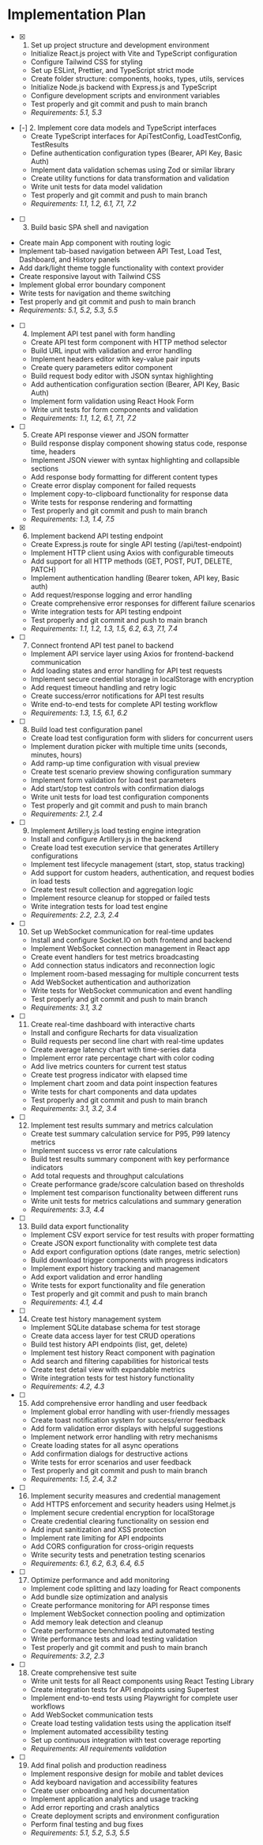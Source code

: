    # Implementation Plan

- [x] 1. Set up project structure and development environment
  - Initialize React.js project with Vite and TypeScript configuration
  - Configure Tailwind CSS for styling
  - Set up ESLint, Prettier, and TypeScript strict mode
  - Create folder structure: components, hooks, types, utils, services
  - Initialize Node.js backend with Express.js and TypeScript
  - Configure development scripts and environment variables
  - Test properly and git commit and push to main branch 
  - _Requirements: 5.1, 5.3_

- [-] 2. Implement core data models and TypeScript interfaces
  - Create TypeScript interfaces for ApiTestConfig, LoadTestConfig, TestResults
  - Define authentication configuration types (Bearer, API Key, Basic Auth)
  - Implement data validation schemas using Zod or similar library
  - Create utility functions for data transformation and validation
  - Write unit tests for data model validation
   - Test properly and git commit and push to main branch
  - _Requirements: 1.1, 1.2, 6.1, 7.1, 7.2_

 - [ ] 3. Build basic SPA shell and navigation
  - Create main App component with routing logic
  - Implement tab-based navigation between API Test, Load Test, Dashboard, and History panels
  - Add dark/light theme toggle functionality with context provider
  - Create responsive layout with Tailwind CSS
  - Implement global error boundary component
  - Write tests for navigation and theme switching
   - Test properly and git commit and push to main branch
  - _Requirements: 5.1, 5.2, 5.3, 5.5_

- [ ] 4. Implement API test panel with form handling
  - Create API test form component with HTTP method selector
  - Build URL input with validation and error handling
  - Implement headers editor with key-value pair inputs
  - Create query parameters editor component
  - Build request body editor with JSON syntax highlighting
  - Add authentication configuration section (Bearer, API Key, Basic Auth)
  - Implement form validation using React Hook Form
  - Write unit tests for form components and validation
  - _Requirements: 1.1, 1.2, 6.1, 7.1, 7.2_

- [ ] 5. Create API response viewer and JSON formatter
  - Build response display component showing status code, response time, headers
  - Implement JSON viewer with syntax highlighting and collapsible sections
  - Add response body formatting for different content types
  - Create error display component for failed requests
  - Implement copy-to-clipboard functionality for response data
  - Write tests for response rendering and formatting
   - Test properly and git commit and push to main branch
  - _Requirements: 1.3, 1.4, 7.5_

- [x] 6. Implement backend API testing endpoint
  - Create Express.js route for single API testing (/api/test-endpoint)
  - Implement HTTP client using Axios with configurable timeouts
  - Add support for all HTTP methods (GET, POST, PUT, DELETE, PATCH)
  - Implement authentication handling (Bearer token, API key, Basic auth)
  - Add request/response logging and error handling
  - Create comprehensive error responses for different failure scenarios
  - Write integration tests for API testing endpoint
   - Test properly and git commit and push to main branch
  - _Requirements: 1.1, 1.2, 1.3, 1.5, 6.2, 6.3, 7.1, 7.4_

- [ ] 7. Connect frontend API test panel to backend
  - Implement API service layer using Axios for frontend-backend communication
  - Add loading states and error handling for API test requests
  - Implement secure credential storage in localStorage with encryption
  - Add request timeout handling and retry logic
  - Create success/error notifications for API test results
  - Write end-to-end tests for complete API testing workflow
  - _Requirements: 1.3, 1.5, 6.1, 6.2_

- [ ] 8. Build load test configuration panel
  - Create load test configuration form with sliders for concurrent users
  - Implement duration picker with multiple time units (seconds, minutes, hours)
  - Add ramp-up time configuration with visual preview
  - Create test scenario preview showing configuration summary
  - Implement form validation for load test parameters
  - Add start/stop test controls with confirmation dialogs
  - Write unit tests for load test configuration components
   - Test properly and git commit and push to main branch
  - _Requirements: 2.1, 2.4_

- [ ] 9. Implement Artillery.js load testing engine integration
  - Install and configure Artillery.js in the backend
  - Create load test execution service that generates Artillery configurations
  - Implement test lifecycle management (start, stop, status tracking)
  - Add support for custom headers, authentication, and request bodies in load tests
  - Create test result collection and aggregation logic
  - Implement resource cleanup for stopped or failed tests
  - Write integration tests for load test engine
  - _Requirements: 2.2, 2.3, 2.4_

- [ ] 10. Set up WebSocket communication for real-time updates
  - Install and configure Socket.IO on both frontend and backend
  - Implement WebSocket connection management in React app
  - Create event handlers for test metrics broadcasting
  - Add connection status indicators and reconnection logic
  - Implement room-based messaging for multiple concurrent tests
  - Add WebSocket authentication and authorization
  - Write tests for WebSocket communication and event handling
   - Test properly and git commit and push to main branch
  - _Requirements: 3.1, 3.2_

- [ ] 11. Create real-time dashboard with interactive charts
  - Install and configure Recharts for data visualization
  - Build requests per second line chart with real-time updates
  - Create average latency chart with time-series data
  - Implement error rate percentage chart with color coding
  - Add live metrics counters for current test status
  - Create test progress indicator with elapsed time
  - Implement chart zoom and data point inspection features
  - Write tests for chart components and data updates
   - Test properly and git commit and push to main branch
  - _Requirements: 3.1, 3.2, 3.4_

- [ ] 12. Implement test results summary and metrics calculation
  - Create test summary calculation service for P95, P99 latency metrics
  - Implement success vs error rate calculations
  - Build test results summary component with key performance indicators
  - Add total requests and throughput calculations
  - Create performance grade/score calculation based on thresholds
  - Implement test comparison functionality between different runs
  - Write unit tests for metrics calculations and summary generation
  - _Requirements: 3.3, 4.4_

- [ ] 13. Build data export functionality
  - Implement CSV export service for test results with proper formatting
  - Create JSON export functionality with complete test data
  - Add export configuration options (date ranges, metric selection)
  - Build download trigger components with progress indicators
  - Implement export history tracking and management
  - Add export validation and error handling
  - Write tests for export functionality and file generation
   - Test properly and git commit and push to main branch
  - _Requirements: 4.1, 4.4_

- [ ] 14. Create test history management system
  - Implement SQLite database schema for test storage
  - Create data access layer for test CRUD operations
  - Build test history API endpoints (list, get, delete)
  - Implement test history React component with pagination
  - Add search and filtering capabilities for historical tests
  - Create test detail view with expandable metrics
  - Write integration tests for test history functionality
  - _Requirements: 4.2, 4.3_

- [ ] 15. Add comprehensive error handling and user feedback
  - Implement global error handling with user-friendly messages
  - Create toast notification system for success/error feedback
  - Add form validation error displays with helpful suggestions
  - Implement network error handling with retry mechanisms
  - Create loading states for all async operations
  - Add confirmation dialogs for destructive actions
  - Write tests for error scenarios and user feedback
   - Test properly and git commit and push to main branch
  - _Requirements: 1.5, 2.4, 3.2_

- [ ] 16. Implement security measures and credential management
  - Add HTTPS enforcement and security headers using Helmet.js
  - Implement secure credential encryption for localStorage
  - Create credential clearing functionality on session end
  - Add input sanitization and XSS protection
  - Implement rate limiting for API endpoints
  - Add CORS configuration for cross-origin requests
  - Write security tests and penetration testing scenarios
  - _Requirements: 6.1, 6.2, 6.3, 6.4, 6.5_

- [ ] 17. Optimize performance and add monitoring
  - Implement code splitting and lazy loading for React components
  - Add bundle size optimization and analysis
  - Create performance monitoring for API response times
  - Implement WebSocket connection pooling and optimization
  - Add memory leak detection and cleanup
  - Create performance benchmarks and automated testing
  - Write performance tests and load testing validation
   - Test properly and git commit and push to main branch
  - _Requirements: 3.2, 2.3_

- [ ] 18. Create comprehensive test suite
  - Write unit tests for all React components using React Testing Library
  - Create integration tests for API endpoints using Supertest
  - Implement end-to-end tests using Playwright for complete user workflows
  - Add WebSocket communication tests
  - Create load testing validation tests using the application itself
  - Implement automated accessibility testing
  - Set up continuous integration with test coverage reporting
  - _Requirements: All requirements validation_

- [ ] 19. Add final polish and production readiness
  - Implement responsive design for mobile and tablet devices
  - Add keyboard navigation and accessibility features
  - Create user onboarding and help documentation
  - Implement application analytics and usage tracking
  - Add error reporting and crash analytics
  - Create deployment scripts and environment configuration
  - Perform final testing and bug fixes
  - _Requirements: 5.1, 5.2, 5.3, 5.5_